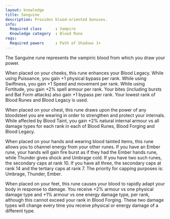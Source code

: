 ```yaml
---
layout: knowledge
title: Sanguine
description: Provides blood-oriented bonuses.
info:
  Required class      : Vampire
  Knowledge category  : Blood Rune
reqs:
  Required powers     : Path of Shadows 1+
---
```


The Sanguine rune represents the vampiric blood from which you draw your power.

When placed on your cheeks, this rune enhances your Blood Legacy.  While using 
Puissance, you gain +1 physical bypass per rank.  While using Swiftness, you 
gain +1 Speed and movement per rank.  While using Fortitude, you gain +2% spell
armour per rank.  Your bites (including bursts and Bat Form attacks) also gain 
+1 bypass per rank.  Your lowest rank of Blood Runes and Blood Legacy is used.

When placed on your chest, this rune draws upon the power of any bloodsteel you
are wearing in order to strengthen and protect your internals.  While affected 
by Blood Taint, you gain +2% natural internal armour vs all damage types for 
each rank in each of Blood Runes, Blood Forging and Blood Legacy.

When placed on your hands and wearing blood tainted items, this rune allows you
to channel energy from your other runes.  If you have an Ember rune, your hands
will gain fire burst as if they had the Ember hands rune, while Thunder gives 
shock and Umbrage cold.  If you have two such runes, the secondary caps at rank
10.  If you have all three, the secondary caps at rank 14 and the tertiary caps
at rank 7.  The priority for capping purposes is: Umbrage, Thunder, Ember.

When placed on your feet, this rune causes your blood to rapidly adapt your 
body in response to damage.  You receive +2% armour vs one physical damage type
and +1% armour vs one energy damage type, per rank, although this cannot exceed
your rank in Blood Forging.  These two damage types will change every time you 
receive physical or energy damage of a different type.